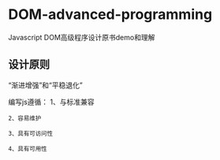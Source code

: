 # DOM-advanced-programming
Javascript DOM高级程序设计原书demo和理解

## 设计原则
“渐进增强”和“平稳退化”

编写js遵循：
	1、与标准兼容

	2、容易维护

	3、具有可访问性
	
	4、具有可用性
